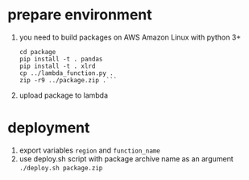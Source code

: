 # prepare environment

1. you need to build packages on AWS Amazon Linux with python 3+

    ```mkdir package
    cd package
    pip install -t . pandas
    pip install -t . xlrd
    cp ../lambda_function.py .
    zip -r9 ../package.zip .```

2. upload package to lambda

# deployment

1. export variables ```region``` and ```function_name```
2. use deploy.sh script with package archive name as an argument
```./deploy.sh package.zip```

